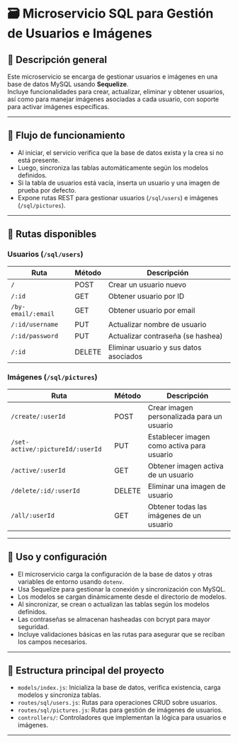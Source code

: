 # 🗃️ Microservicio SQL para Gestión de Usuarios e Imágenes

## 📖 Descripción general

Este microservicio se encarga de gestionar usuarios e imágenes en una base de datos MySQL usando **Sequelize**.  
Incluye funcionalidades para crear, actualizar, eliminar y obtener usuarios, así como para manejar imágenes asociadas a cada usuario, con soporte para activar imágenes específicas.

---

## 🔄 Flujo de funcionamiento

- Al iniciar, el servicio verifica que la base de datos exista y la crea si no está presente.  
- Luego, sincroniza las tablas automáticamente según los modelos definidos.  
- Si la tabla de usuarios está vacía, inserta un usuario y una imagen de prueba por defecto.  
- Expone rutas REST para gestionar usuarios (`/sql/users`) e imágenes (`/sql/pictures`).

---

## 🚪 Rutas disponibles

### Usuarios (`/sql/users`)

| Ruta                 | Método | Descripción                             |
|----------------------|--------|---------------------------------------|
| `/`                  | POST   | Crear un usuario nuevo                 |
| `/:id`               | GET    | Obtener usuario por ID                 |
| `/by-email/:email`   | GET    | Obtener usuario por email              |
| `/:id/username`      | PUT    | Actualizar nombre de usuario           |
| `/:id/password`      | PUT    | Actualizar contraseña (se hashea)      |
| `/:id`               | DELETE | Eliminar usuario y sus datos asociados |

### Imágenes (`/sql/pictures`)

| Ruta                        | Método | Descripción                                  |
|-----------------------------|--------|----------------------------------------------|
| `/create/:userId`            | POST   | Crear imagen personalizada para un usuario  |
| `/set-active/:pictureId/:userId` | PUT    | Establecer imagen como activa para usuario   |
| `/active/:userId`            | GET    | Obtener imagen activa de un usuario          |
| `/delete/:id/:userId`        | DELETE | Eliminar una imagen de usuario                |
| `/all/:userId`               | GET    | Obtener todas las imágenes de un usuario     |

---

## 🧩 Uso y configuración

- El microservicio carga la configuración de la base de datos y otras variables de entorno usando `dotenv`.  
- Usa Sequelize para gestionar la conexión y sincronización con MySQL.  
- Los modelos se cargan dinámicamente desde el directorio de modelos.  
- Al sincronizar, se crean o actualizan las tablas según los modelos definidos.  
- Las contraseñas se almacenan hasheadas con bcrypt para mayor seguridad.  
- Incluye validaciones básicas en las rutas para asegurar que se reciban los campos necesarios.

---

## 📁 Estructura principal del proyecto

- `models/index.js`: Inicializa la base de datos, verifica existencia, carga modelos y sincroniza tablas.  
- `routes/sql/users.js`: Rutas para operaciones CRUD sobre usuarios.  
- `routes/sql/pictures.js`: Rutas para gestión de imágenes de usuarios.  
- `controllers/`: Controladores que implementan la lógica para usuarios e imágenes.

---


